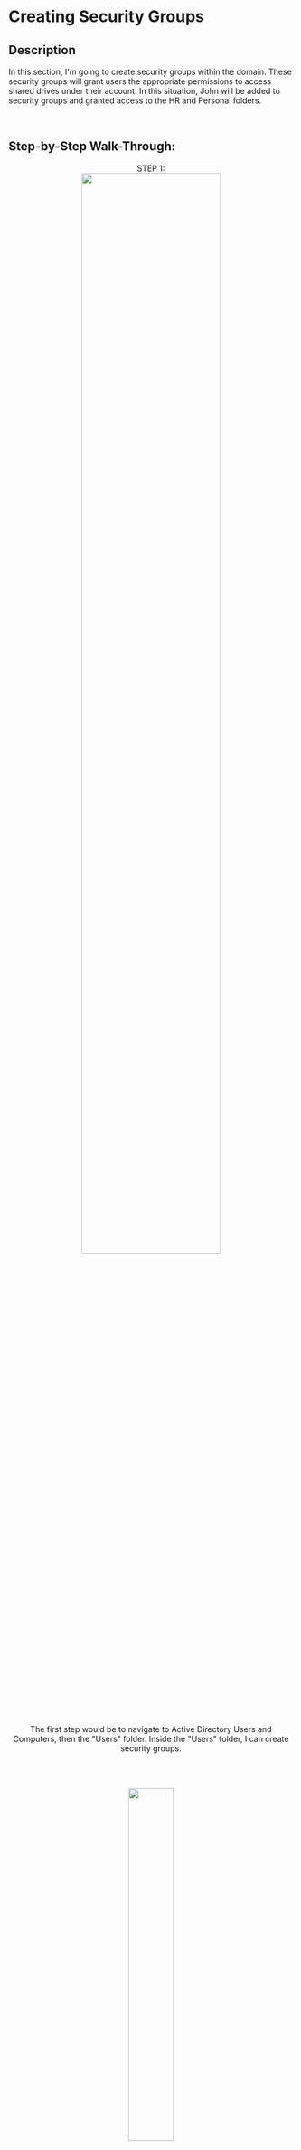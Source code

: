 <h1>Creating Security Groups</h1>


<h2>Description</h2>
<p>In this section, I'm going to create security groups within the domain. These security groups will grant users the appropriate permissions to access shared drives under their account. In this situation, John will be added to security groups and granted access to the HR and Personal folders.</p>


<br />

<h2>Step-by-Step Walk-Through:</h2>


<p align="center"> 
STEP 1: <br/>
<img src="https://i.imgur.com/R4OnbSp.png" height="70%" width="70%"/> </p>


<p align="center">The first step would be to navigate to Active Directory Users and Computers, then the "Users" folder. Inside the "Users" folder, I can create security groups.</p>


<br />
<br />

<p align="center"> 
<img src="https://i.imgur.com/WmZ8DWp.png" height="40%" width="40%"/> </p>


<p align="center">I then right-click the "Users" folder to access its settings. I then click over the option "NEW" to see further options.</p>


<br />
<br />

<p align="center"> 
<img src="https://i.imgur.com/aNbaEoB.png" height="70%" width="70%"/> </p>


<p align="center">Now I select "GROUP" to begin the setup of the security group.</p>


<hr width="100%" size="2">

<br />

<p align="center"> 
STEP 2: <br/>
<img src="https://i.imgur.com/aXGuenW.png" height="80%" width="80%"/> </p>


<p align="center">Here, I enter the information required to create the security group. In this scenario, I name the security group and keep the bottom options as default. I then move on to the next phase.</p>


<hr width="100%" size="2">

<br />

<p align="center"> 
STEP 3: <br/>
<img src="https://i.imgur.com/4Tt3S6U.png" height="70%" width="70%"/> </p>


<p align="center">As you can see, both the HR and Personal Security groups have been created in Active Directory. Now, user John can be added to both security groups.</p>


<br />
<br />

<p align="center"> 
<img src="https://i.imgur.com/JMEhKnQ.png" height="40%" width="40%"/> </p>


<p align="center">I now select the HR security group to view its settings. From here, I select the "Properties" option to access further settings.</p>


<hr width="100%" size="2">

<br />

<p align="center"> 
STEP 4: <br/>
<img src="https://i.imgur.com/PIIIQIN.png" height="40%" width="40%"/> </p>


<p align="center">Now I'm going to the "Members" section of the HR security group. I then click on "Add" to include John in this group.</p>

<br />
<br />

<p align="center"> 
<img src="https://i.imgur.com/hlaCcWS.png" height="60%" width="60%"/> </p>


<p align="center">Here, I search for the user John and add him by clicking the "OK" button.</p>


<br />
<br />

<p align="center"> 
<img src="https://i.imgur.com/tycUkHb.png" height="90%" width="90%"/> </p>


<p align="center">As you can see, John was successfully added to both the HR and Personal Security groups.</p>


<br />
<br />

<p align="center"> 
<img src="https://i.imgur.com/kf51AzX.png" height="40%" width="40%"/> </p>


<p align="center">I clicked on John's profile in Active Directory to ensure that he was added to both security groups. As you can see, this is further evidence that he has been included to both groups.</p>



<a href="https://www.example.com">
  <button>NEXT</button>
</a>
